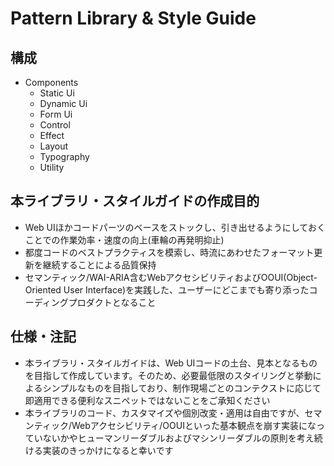 # Pattern Library & Style Guide

## 構成
- Components
  - Static Ui
  - Dynamic Ui
  - Form Ui
  - Control
  - Effect
  - Layout
  - Typography
  - Utility

## 本ライブラリ・スタイルガイドの作成目的

- Web UIほかコードパーツのベースをストックし、引き出せるようにしておくことでの作業効率・速度の向上(車輪の再発明抑止)
- 都度コードのベストプラクティスを模索し、時流にあわせたフォーマット更新を継続することによる品質保持
- セマンティック/WAI-ARIA含むWebアクセシビリティおよびOOUI(Object-Oriented User Interface)を実践した、ユーザーにどこまでも寄り添ったコーディングプロダクトとなること

## 仕様・注記

- 本ライブラリ・スタイルガイドは、Web UIコードの土台、見本となるものを目指して作成しています。そのため、必要最低限のスタイリングと挙動によるシンプルなものを目指しており、制作現場ごとのコンテクストに応じて即適用できる便利なスニペットではないことをご承知ください
- 本ライブラリのコード、カスタマイズや個別改変・適用は自由ですが、セマンティック/Webアクセシビリティ/OOUIといった基本観点を崩す実装になっていないかやヒューマンリーダブルおよびマシンリーダブルの原則を考え続ける実装のきっかけになると幸いです
